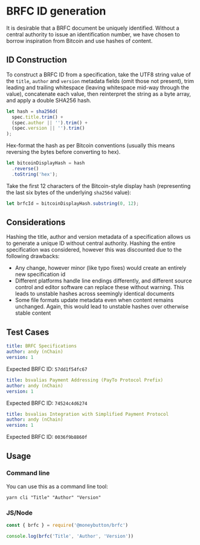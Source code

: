 # BRFC ID generation

It is desirable that a BRFC document be uniquely identified. Without a central authority to issue an identification number, we have chosen to borrow inspiration from Bitcoin and use hashes of content.

## ID Construction

To construct a BRFC ID from a specification, take the UTF8 string value of the `title`, `author` and `version` metadata fields (omit those not present), trim leading and trailing whitespace (leaving whitespace mid-way through the value), concatenate each value, then reinterpret the string as a byte array, and apply a double SHA256 hash.

```js
let hash = sha256d(
  spec.title.trim() +
  (spec.author || '').trim() +
  (spec.version || '').trim()
);
```

Hex-format the hash as per Bitcoin conventions (usually this means reversing the bytes before converting to hex).

```js
let bitcoinDisplayHash = hash
  .reverse()
  .toString('hex');
```

Take the first 12 characters of the Bitcoin-style display hash (representing the last six bytes of the underlying `sha256d` value):

```js
let brfcId = bitcoinDisplayHash.substring(0, 12);
```

## Considerations

Hashing the title, author and version metadata of a specification allows us to generate a unique ID without central authority. Hashing the entire specification was considered, however this was discounted due to the following drawbacks:

* Any change, however minor (like typo fixes) would create an entirely new specification id
* Different platforms handle line endings differently, and different source control and editor software can replace these without warning. This leads to unstable hashes across seemingly identical documents
* Some file formats update metadata even when content remains unchanged. Again, this would lead to unstable hashes over otherwise stable content

## Test Cases

```yaml
title: BRFC Specifications
author: andy (nChain)
version: 1
```

Expected BRFC ID: `57dd1f54fc67`

```yaml
title: bsvalias Payment Addressing (PayTo Protocol Prefix)
author: andy (nChain)
version: 1
```

Expected BRFC ID: `74524c4d6274`

```yaml
title: bsvalias Integration with Simplified Payment Protocol
author: andy (nChain)
version: 1
```

Expected BRFC ID: `0036f9b8860f`

## Usage

### Command line
You can use this as a command line tool:

```
yarn cli "Title" "Author" "Version"
```

### JS/Node

```js
const { brfc } = require('@moneybutton/brfc')

console.log(brfc('Title', 'Author', 'Version'))
```
